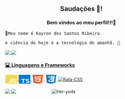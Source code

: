 <h2 align="center" > Saudações 👋!</h2>


<h3 align="center"> Bem vindos ao meu perfil!!!🥰 </h3>
 
 <p >💬<samp>Meu nome é Kayron dos Santos Ribeiro.</p>
 <p><samp> A ciência de hoje é a tecnologia de amanhã. 💜</p>

 <div>
     <a href="https://github.com/ikayroni">
     <img align="center" height="160em" src="https://github-readme-stats.vercel.app/api?username=ikayroni&show_icons=true&theme=gotham&include_all_commits=true&count_private=true&custom_title=Kayron dos Santos"/>
     <img align="center" height="140em" src="https://github-readme-stats.vercel.app/api/top-langs/?username=ikayroni&layout=compact&langs_count=16&theme=gotham&custom_title=Linguagens e Frameworks">
<div>

 
 ### 💻 Linguagens e Frameworks
<div style="display: inline_block">
  <img align="center" alt="Rafa-Js" height="30" width="40" src="https://raw.githubusercontent.com/devicons/devicon/master/icons/javascript/javascript-plain.svg">
  <img align="center" alt="Rafa-Ts" height="30" width="40" src="https://raw.githubusercontent.com/devicons/devicon/master/icons/typescript/typescript-plain.svg">
  <img align="center" alt="Rafa-HTML" height="30" width="40" src="https://raw.githubusercontent.com/devicons/devicon/master/icons/html5/html5-original.svg">
  <img align="center" alt="Rafa-CSS" height="30" width="40" src="https://raw.githubusercontent.com/devicons/devicon/master/icons/css3/css3-original.svg">
  <img align="center" alt="Rafa-CSS" height="30" width="40" src="https://cdn.worldvectorlogo.com/logos/angular-icon.svg">
 
</div>
  <br>
 
  
 
 <div>
    <img align="right" alt="Her-yoda" height="300px" width="350px"src="https://i0.wp.com/terminaldeinformacao.com/wp-content/uploads/2019/01/01_keyboard.gif?ssl=1">
 </div>
  
<div align="down"> 
   <a href = "mailto: ikayroni10@gmail.com"> <img src="https://img.shields.io/badge/-Gmail-%23333?style=for-the-badge&logo=gmail&logoColor=white" target="_blank" ></a>
   <a href="" target="_blank"><img src="https://img.shields.io/badge/-LinkedIn-%230077B5?style=for-the-badge&logo=linkedin&logoColor=white" target="_blank"></a>  
</div>
